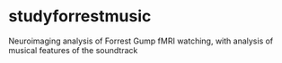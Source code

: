 # studyforrestmusic
Neuroimaging analysis of Forrest Gump fMRI watching, with analysis of musical features of the soundtrack
